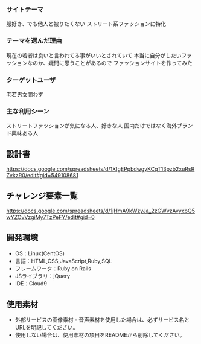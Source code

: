 ### サイトテーマ
服好き、でも他人と被りたくない
ストリート系ファッションに特化

### テーマを選んだ理由
現在の若者は良いと言われてる事がいいとされていて
本当に自分がしたいファッションなのか、疑問に思うことがあるので
ファッションサイトを作ってみた

### ターゲットユーザ
老若男女問わず

### 主な利用シーン
ストリートファッションが気になる人、好きな人
国内だけではなく海外ブランド興味ある人

## 設計書
https://docs.google.com/spreadsheets/d/1XIgEPpbdwgyKCqT13pzb2xuRsRZvkzR0/edit#gid=549108681

## チャレンジ要素一覧
https://docs.google.com/spreadsheets/d/1jHmA9kWzyJa_2zGWvzAyyxbQ5wYZOvVzgiMy7TzPeFY/edit#gid=0

## 開発環境
- OS：Linux(CentOS)
- 言語：HTML,CSS,JavaScript,Ruby,SQL
- フレームワーク：Ruby on Rails
- JSライブラリ：jQuery
- IDE：Cloud9

## 使用素材
- 外部サービスの画像素材・音声素材を使用した場合は、必ずサービス名とURLを明記してください。
- 使用しない場合は、使用素材の項目をREADMEから削除してください。
